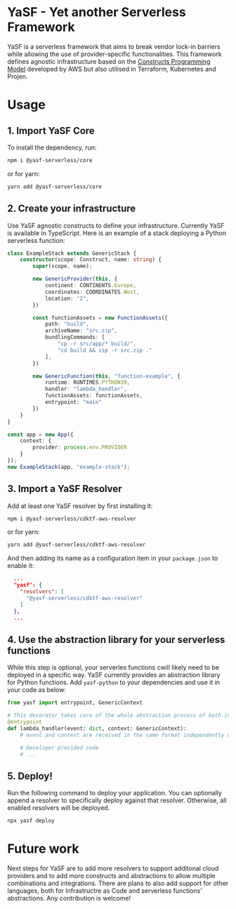 # YaSF - Yet another Serverless Framework

YaSF is a serverless framework that aims to break vendor lock-in barriers while allowing the use of provider-specific functionalities.
This framework defines agnostic infrastructure based on the [Constructs Programming Model](https://docs.aws.amazon.com/cdk/v2/guide/constructs.html) developed by AWS but also utilised in Terraform, Kubernetes and Projen.


# Usage

## 1. Import YaSF Core

To install the dependency, run:
```bash
npm i @yasf-serverless/core
```
or for yarn:
```bash
yarn add @yasf-serverless/core
```

## 2. Create your infrastructure
Use YaSF agnostic constructs to define your infrastructure. Currently YaSF is available in TypeScript. Here is an example of a stack deploying a Python serverless function:

```TypeScript
class ExampleStack extends GenericStack {
    constructor(scope: Construct, name: string) {
        super(scope, name);

        new GenericProvider(this, {
            continent: CONTINENTS.Europe,
            coordinates: COORDINATES.West,
            location: "2",
        })

        const functionAssets = new FunctionAssets({
            path: "build",
            archiveName: "src.zip",
            bundlingCommands: [
                "cp -r src/app/* build/",
                "cd build && zip -r src.zip ."
            ],
        })

        new GenericFunction(this, "function-example", {
            runtime: RUNTIMES.PYTHON39,
            handler: "lambda_handler",
            functionAssets: functionAssets,
            entrypoint: "main"
        })
    }
}

const app = new App({
    context: {
        provider: process.env.PROVIDER
    }
});
new ExampleStack(app, "example-stack");
```

## 3. Import a YaSF Resolver
Add at least one YaSF resolver by first installing it:
```bash
npm i @yasf-serverless/cdktf-aws-resolver
```
or for yarn:
```bash
yarn add @yasf-serverless/cdktf-aws-resolver
```
And then adding its name as a configuration item in your `package.json` to enable it:

```json
  ...
  "yasf": {
    "resolvers": [
      "@yasf-serverless/cdktf-aws-resolver"
    ]
  },
  ...
```

## 4. Use the abstraction library for your serverless functions
While this step is optional, your serverles functions cwill likely need to be deployed in a specific way. YaSF currently provides an abstraction library for Python functions. Add `yasf-python` to your dependencies and use it in your code as below:

```python
from yasf import entrypoint, GenericContext

# This decorator takes care of the whole abstraction process of both inputs and outputs 
@entrypoint
def lambda_handler(event: dict, context: GenericContext):
    # event and context are received in the same format independently of the cloud provider

    # Developer provided code
    # ...
```

## 5. Deploy!
Run the following command to deploy your application.
You can optionally append a resolver to specifically deploy against that resolver.
Otherwise, all enabled resolvers will be deployed.
```bash
npx yasf deploy
```

# Future work
Next steps for YaSF are to add more resolvers to support additonal cloud providers and to add more constructs and abstractions to allow multiple combinations and integrations. There are plans to also add support for other languages, both for Infrastructre as Code and serverless functions' abstractions. Any contribution is welcome! 
